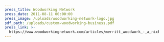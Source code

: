 ```yaml
---
press_title: Woodworking Network
press_date: 2011-08-11 00:00:00
press_image: /uploads/woodworking-network-logo.jpg
pdf_path: /uploads/custom-woodworking-business.pdf
press_link: >-
  https://www.woodworkingnetwork.com/articles/merritt_woodwork_-_a_niche_at_the_top_127694288.html
---
```


